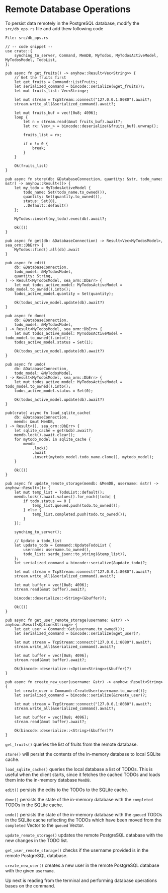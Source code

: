 # Remote Database Operations

To persist data remotely in the PostgreSQL database, modify the `src/db_ops.rs` file and add thew following code

`File: src/db_ops.rs`

```rust,no_run,noplayground
// -- code snippet --
use crate::{
    synching_to_server, Command, MemDB, MyTodos, MyTodosActiveModel, MyTodosModel, TodoList,
};

pub async fn get_fruits() -> anyhow::Result<Vec<String>> {
    // Get the fruits first
    let get_fruits = Command::ListFruits;
    let serialized_command = bincode::serialize(&get_fruits)?;
    let mut fruits_list: Vec<String>;

    let mut stream = TcpStream::connect("127.0.0.1:8080").await?;
    stream.write_all(&serialized_command).await?;

    let mut fruits_buf = vec![0u8; 4096];
    loop {
        let n = stream.read(&mut fruits_buf).await?;
        let rx: Vec<_> = bincode::deserialize(&fruits_buf).unwrap();

        fruits_list = rx;

        if n != 0 {
            break;
        }
    }

    Ok(fruits_list)
}

pub async fn store(db: &DatabaseConnection, quantity: &str, todo_name: &str) -> anyhow::Result<()> {
    let my_todo = MyTodosActiveModel {
        todo_name: Set(todo_name.to_owned()),
        quantity: Set(quantity.to_owned()),
        status: Set(0),
        ..Default::default()
    };

    MyTodos::insert(my_todo).exec(db).await?;

    Ok(())
}

pub async fn get(db: &DatabaseConnection) -> Result<Vec<MyTodosModel>, sea_orm::DbErr> {
    MyTodos::find().all(db).await
}

pub async fn edit(
    db: &DatabaseConnection,
    todo_model: &MyTodosModel,
    quantity: String,
) -> Result<MyTodosModel, sea_orm::DbErr> {
    let mut todos_active_model: MyTodosActiveModel = todo_model.to_owned().into();
    todos_active_model.quantity = Set(quantity);

    Ok(todos_active_model.update(db).await?)
}

pub async fn done(
    db: &DatabaseConnection,
    todo_model: &MyTodosModel,
) -> Result<MyTodosModel, sea_orm::DbErr> {
    let mut todos_active_model: MyTodosActiveModel = todo_model.to_owned().into();
    todos_active_model.status = Set(1);

    Ok(todos_active_model.update(db).await?)
}

pub async fn undo(
    db: &DatabaseConnection,
    todo_model: &MyTodosModel,
) -> Result<MyTodosModel, sea_orm::DbErr> {
    let mut todos_active_model: MyTodosActiveModel = todo_model.to_owned().into();
    todos_active_model.status = Set(0);

    Ok(todos_active_model.update(db).await?)
}

pub(crate) async fn load_sqlite_cache(
    db: &DatabaseConnection,
    memdb: &mut MemDB,
) -> Result<(), sea_orm::DbErr> {
    let sqlite_cache = get(&db).await?;
    memdb.lock().await.clear();
    for mytodo_model in sqlite_cache {
        memdb
            .lock()
            .await
            .insert(mytodo_model.todo_name.clone(), mytodo_model);
    }

    Ok(())
}

pub async fn update_remote_storage(memdb: &MemDB, username: &str) -> anyhow::Result<()> {
    let mut temp_list = TodoList::default();
    memdb.lock().await.values().for_each(|todo| {
        if todo.status == 0 {
            temp_list.queued.push(todo.to_owned());
        } else {
            temp_list.completed.push(todo.to_owned());
        }
    });

    synching_to_server();

    // Update a todo_list
    let update_todo = Command::UpdateTodoList {
        username: username.to_owned(),
        todo_list: serde_json::to_string(&temp_list)?,
    };
    let serialized_command = bincode::serialize(&update_todo)?;

    let mut stream = TcpStream::connect("127.0.0.1:8080").await?;
    stream.write_all(&serialized_command).await?;

    let mut buffer = vec![0u8; 4096];
    stream.read(&mut buffer).await?;

    bincode::deserialize::<String>(&buffer)?;

    Ok(())
}

pub async fn get_user_remote_storage(username: &str) -> anyhow::Result<Option<String>> {
    let get_user = Command::Get(username.to_owned());
    let serialized_command = bincode::serialize(&get_user)?;

    let mut stream = TcpStream::connect("127.0.0.1:8080").await?;
    stream.write_all(&serialized_command).await?;

    let mut buffer = vec![0u8; 4096];
    stream.read(&mut buffer).await?;

    Ok(bincode::deserialize::<Option<String>>(&buffer)?)
}

pub async fn create_new_user(username: &str) -> anyhow::Result<String> {
    let create_user = Command::CreateUser(username.to_owned());
    let serialized_command = bincode::serialize(&create_user)?;

    let mut stream = TcpStream::connect("127.0.0.1:8080").await?;
    stream.write_all(&serialized_command).await?;

    let mut buffer = vec![0u8; 4096];
    stream.read(&mut buffer).await?;

    Ok(bincode::deserialize::<String>(&buffer)?)
}

```

`get_fruits()` queries the list of fruits from the remote database.

`store()` will persist the contents of the in-memory database to local SQLite cache.

`load_sqlite_cache()` queries the local database a list of TODOs. This is useful when the client starts, since it fetches the cached TODOs and loads them into the in-memory database `MemDB`.

`edit()` persists the edits to the TODOs to the SQLite cache.

`done()` persists the state of the in-memory database with the `completed` TODOs in the SQLite cache.

`undo()` persists the state of the in-memory database with the `queued` TODOs in the SQLite cache reflecting the TODOs which have been moved from the `completed` Vector to the `queued` Vector.

`update_remote_storage()` updates the remote PostgreSQL database with the new changes in the TODO list.

`get_user_remote_storage()` checks if the username provided is in the remote PostgreSQL database.

`create_new_user()` creates a new user in the remote PostgreSQL database with the given `username`.

Up next is reading from the terminal and performing database operations bases on the command.
